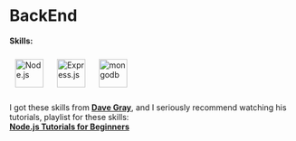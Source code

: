 # BackEnd
<b>Skills:</b>
<div>
    <a href="https://nodejs.org/" target="_blank"><img style="margin: 10px"
            src="https://profilinator.rishav.dev/skills-assets/nodejs-original-wordmark.svg" alt="Node.js"
            height="50" /></a>
    <a href="https://expressjs.com/" target="_blank"><img style="margin: 10px"
            src="https://profilinator.rishav.dev/skills-assets/express-original-wordmark.svg" alt="Express.js"
            height="50" /></a>
    <a href="https://nodejs.org/" target="_blank"><img style="margin: 10px"
            src="https://profilinator.rishav.dev/skills-assets/mongodb-original-wordmark.svg" alt="mongodb"
            height="50" /></a>
</div>
<br>
<div>I got these skills from <a href="https://github.com/gitdagray" target="_blank"><b>Dave Gray</b></a>, and I seriously recommend watching his tutorials, playlist for these skills:</div>
<div><a href="https://youtube.com/playlist?list=PL0Zuz27SZ-6PFkIxaJ6Xx_X46avTM1aYw" target="_blank"><b>Node.js Tutorials for Beginners</b></a></div>
